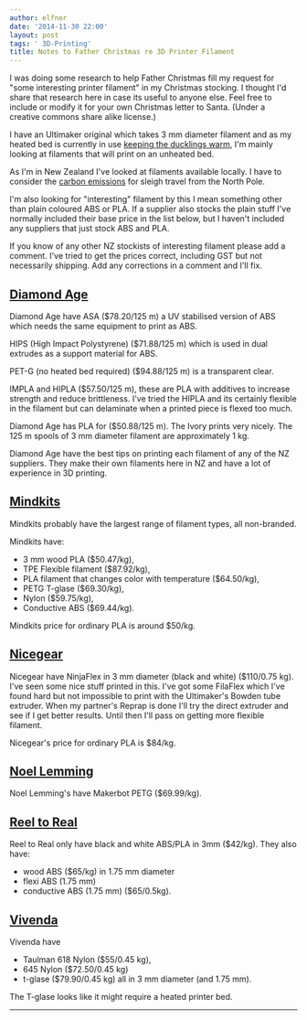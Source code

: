 ```yaml
---
author: elfnor
date: '2014-11-30 22:00'
layout: post
tags: ' 3D-Printing'
title: Notes to Father Christmas re 3D Printer Filament
---
```


I was doing some research to help Father Christmas fill my request for \"some interesting printer filament\" in my Christmas stocking. I thought I\'d share that research here in case its useful to anyone else. Feel free to include or modify it for your own Christmas letter to Santa. (Under a creative commons share alike license.)

I have an Ultimaker original which takes 3 mm diameter filament and as my heated bed is currently in use [keeping the ducklings warm](%7Bfilename%7Dduckling_heater.md), I\'m mainly looking at filaments that will print on an unheated bed.

As I\'m in New Zealand I\'ve looked at filaments available locally. I have to consider the [carbon emissions](http://visual.ly/santas-carbon-footprint) for sleigh travel from the North Pole.

I\'m also looking for \"interesting\" filament by this I mean something other than plain coloured ABS or PLA. If a supplier also stocks the plain stuff I\'ve normally included their base price in the list below, but I haven\'t included any suppliers that just stock ABS and PLA.

If you know of any other NZ stockists of interesting filament please add a comment.
I\'ve tried to get the prices correct, including GST but not necessarily shipping. Add any corrections in a comment and I\'ll fix.

## [Diamond Age](http://diamondage.co.nz)

Diamond Age have ASA (\$78.20/125 m) a UV stabilised version of ABS which needs the same equipment to print as ABS.

HIPS (High Impact Polystyrene) (\$71.88/125 m) which is used in dual extrudes as a support material for ABS.

PET-G (no heated bed required) (\$94.88/125 m) is a transparent clear.

IMPLA and HIPLA (\$57.50/125 m), these are PLA with additives to increase strength and reduce brittleness. I\'ve tried the HIPLA and its certainly flexible in the filament but can delaminate when a printed piece is flexed too much.

Diamond Age has PLA for (\$50.88/125 m). The Ivory prints very nicely. The 125 m spools of 3 mm diameter filament are approximately 1 kg.

Diamond Age have the best tips on printing each filament of any of the NZ suppliers. They make their own filaments here in NZ and have a lot of experience in 3D printing.

## [Mindkits](http://www.mindkits.co.nz)

Mindkits probably have the largest range of filament types, all non-branded.

Mindkits have:

-   3 mm wood PLA (\$50.47/kg),
-   TPE Flexible filament (\$87.92/kg),
-   PLA filament that changes color with temperature (\$64.50/kg),
-   PETG T-glase (\$69.30/kg),
-   Nylon (\$59.75/kg),
-   Conductive ABS (\$69.44/kg).

Mindkits price for ordinary PLA is around \$50/kg.

## [Nicegear](http://nicegear.co.nz/3d-printing/)

Nicegear have NinjaFlex in 3 mm diameter (black and white) (\$110/0.75 kg). I\'ve seen some nice stuff printed in this. I\'ve got some FilaFlex which I\'ve found hard but not impossible to print with the Ultimaker\'s Bowden tube extruder. When my partner\'s Reprap is done I\'ll try the direct extruder and see if I get better results. Until then I\'ll pass on getting more flexible filament.

Nicegear\'s price for ordinary PLA is \$84/kg.

## [Noel Lemming](https://www.noelleeming.co.nz)

Noel Lemming\'s have Makerbot PETG (\$69.99/kg).

## [Reel to Real](http://www.reeltoreal.co.nz)

Reel to Real only have black and white ABS/PLA in 3mm (\$42/kg). They also have:

-   wood ABS (\$65/kg) in 1.75 mm diameter
-   flexi ABS (1.75 mm)
-   conductive ABS (1.75 mm) (\$65/0.5kg).

## [Vivenda](http://www.vivenda.co.nz/buildingMaterial/)

Vivenda have

-   Taulman 618 Nylon (\$55/0.45 kg),
-   645 Nylon (\$72.50/0.45 kg)
-   t-glase (\$79.90/0.45 kg) all in 3 mm diameter (and 1.75 mm).

The T-glase looks like it might require a heated printer bed.

------------------------------------------------------------------------

